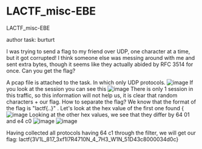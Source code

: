 # LACTF_misc-EBE
LACTF_misc-EBE

author task: burturt

I was trying to send a flag to my friend over UDP, one character at a time, but it got corrupted! I think someone else was messing around with me and sent extra bytes, though it seems like they actually abided by RFC 3514 for once. Can you get the flag?

A pcap file is attached to the task. In which only UDP protocols.
![image](https://user-images.githubusercontent.com/99678071/218249900-1a67486f-1c2b-4437-90b0-ac17fff7780b.png)
If you look at the session you can see this 
![image](https://user-images.githubusercontent.com/99678071/218249612-1709a7dc-c61d-4f2a-9cf5-bb19f0570868.png)
There is only 1 session in this traffic, so this information will not help us, it is clear that random characters + our flag. How to separate the flag? We know that the format of the flag is "lactf{..}" . Let's look at the hex value of the first one found {
![image](https://user-images.githubusercontent.com/99678071/218249750-eace3576-c045-4845-a412-d7f14a1ba057.png)
Looking at the other hex values, we see that they differ by 64 01 and e4 c0 
![image](https://user-images.githubusercontent.com/99678071/218249799-4921896b-382b-4713-ad57-8502024348eb.png)
![image](https://user-images.githubusercontent.com/99678071/218249819-1c33fb41-9280-4b11-8cd4-9444910c1abf.png)

Having collected all protocols having 64 c1 through the filter, we will get our flag: 
lactf{3V1L_817_3xf1l7R4710N_4_7H3_W1N_51D43c8000034d0c}
